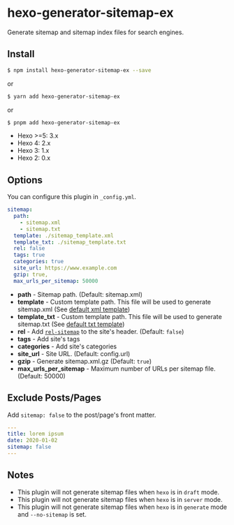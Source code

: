 # hexo-generator-sitemap-ex

Generate sitemap and sitemap index files for search engines.

## Install

``` bash
$ npm install hexo-generator-sitemap-ex --save
```

or

``` bash
$ yarn add hexo-generator-sitemap-ex
```

or

``` bash
$ pnpm add hexo-generator-sitemap-ex
```


- Hexo >=5: 3.x
- Hexo 4: 2.x
- Hexo 3: 1.x
- Hexo 2: 0.x

## Options

You can configure this plugin in `_config.yml`.

``` yaml
sitemap:
  path: 
    - sitemap.xml
    - sitemap.txt
  template: ./sitemap_template.xml
  template_txt: ./sitemap_template.txt
  rel: false
  tags: true
  categories: true
  site_url: https://www.example.com
  gzip: true,
  max_urls_per_sitemap: 50000
```

- **path** - Sitemap path. (Default: sitemap.xml)
- **template** - Custom template path. This file will be used to generate sitemap.xml (See [default xml template](/sitemap.xml))
- **template_txt** - Custom template path. This file will be used to generate sitemap.txt (See [default txt template](/sitemap.txt))
- **rel** - Add [`rel-sitemap`](http://microformats.org/wiki/rel-sitemap) to the site's header. (Default: `false`)
- **tags** - Add site's tags
- **categories** - Add site's categories
- **site_url** - Site URL. (Default: config.url)
- **gzip** - Generate sitemap.xml.gz (Default: `true`)
- **max_urls_per_sitemap** - Maximum number of URLs per sitemap file. (Default: 50000)

## Exclude Posts/Pages

Add `sitemap: false` to the post/page's front matter.

``` yml
---
title: lorem ipsum
date: 2020-01-02
sitemap: false
---
```

## Notes

- This plugin will not generate sitemap files when `hexo` is in `draft` mode.
- This plugin will not generate sitemap files when `hexo` is in `server` mode.
- This plugin will not generate sitemap files when `hexo` is in `generate` mode and `--no-sitemap` is set.